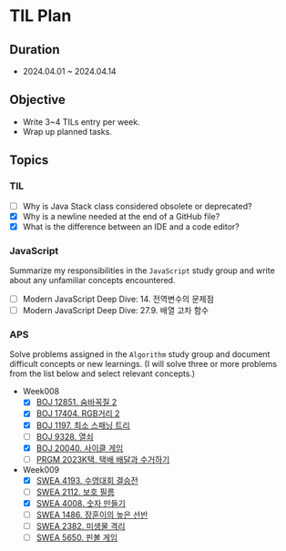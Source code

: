 # TIL Plan

## Duration

- 2024.04.01 ~ 2024.04.14

## Objective

- Write 3~4 TILs entry per week.
- Wrap up planned tasks.

## Topics

### TIL

- [ ] Why is Java Stack class considered obsolete or deprecated?
- [x] Why is a newline needed at the end of a GitHub file?
- [x] What is the difference between an IDE and a code editor?

### JavaScript

Summarize my responsibilities in the `JavaScript` study group and write about any unfamiliar concepts encountered.

- [ ] Modern JavaScript Deep Dive: 14. 전역변수의 문제점
- [ ] Modern JavaScript Deep Dive: 27.9. 배열 고차 함수

### APS

Solve problems assigned in the `Algorithm` study group and document difficult concepts or new learnings. (I will solve three or more problems from the list below and select relevant concepts.)

- Week008
  - [x] [BOJ 12851. 숨바꼭질 2](https://www.acmicpc.net/problem/12851)
  - [x] [BOJ 17404. RGB거리 2](https://www.acmicpc.net/problem/17404)
  - [x] [BOJ 1197. 최소 스패닝 트리](https://www.acmicpc.net/problem/1197)
  - [ ] [BOJ 9328. 열쇠](https://www.acmicpc.net/problem/9328)
  - [x] [BOJ 20040. 사이클 게임](https://www.acmicpc.net/problem/20040)
  - [ ] [PRGM 2023K택. 택배 배달과 수거하기](https://school.programmers.co.kr/learn/courses/30/lessons/150369)
- Week009
  - [x] [SWEA 4193. 수영대회 결승전](https://swexpertacademy.com/main/code/userProblem/userProblemDetail.do?contestProbId=AWKaG6_6AGQDFARV)
  - [ ] [SWEA 2112. 보호 필름](https://swexpertacademy.com/main/code/problem/problemDetail.do?contestProbId=AV5V1SYKAaUDFAWu)
  - [x] [SWEA 4008. 숫자 만들기](https://swexpertacademy.com/main/code/problem/problemDetail.do?contestProbId=AWIeRZV6kBUDFAVH)
  - [ ] [SWEA 1486. 장훈이의 높은 선반](https://swexpertacademy.com/main/code/problem/problemDetail.do?contestProbId=AV2b7Yf6ABcBBASw)
  - [ ] [SWEA 2382. 미생물 격리](https://swexpertacademy.com/main/code/problem/problemDetail.do?contestProbId=AV597vbqAH0DFAVl)
  - [ ] [SWEA 5650. 핀볼 게임](https://swexpertacademy.com/main/code/problem/problemDetail.do?contestProbId=AWXRF8s6ezEDFAUo)
